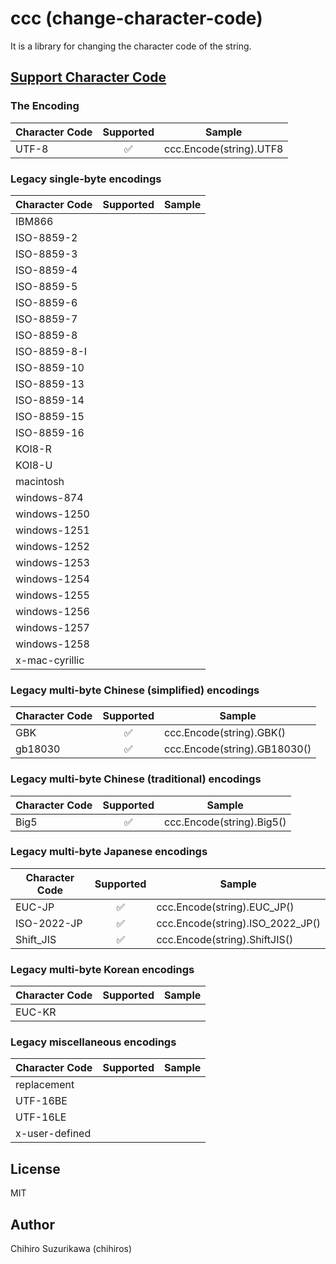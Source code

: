 # ccc (change-character-code)
It is a library for changing the character code of the string.

## [Support Character Code](https://encoding.spec.whatwg.org/#names-and-labels)
### The Encoding
| Character Code | Supported | Sample |
| --- | :---: | --- |
| UTF-8 | ✅ | ccc.Encode(string).UTF8 |

### Legacy single-byte encodings
| Character Code | Supported | Sample |
| --- | :---: | --- |
| IBM866 |  |  |
| ISO-8859-2 |  |  |
| ISO-8859-3 |  |  |
| ISO-8859-4 |  |  |
| ISO-8859-5 |  |  |
| ISO-8859-6 |  |  |
| ISO-8859-7 |  |  |
| ISO-8859-8 |  |  |
| ISO-8859-8-I |  |  |
| ISO-8859-10 |  |  |
| ISO-8859-13 |  |  |
| ISO-8859-14 |  |  |
| ISO-8859-15 |  |  |
| ISO-8859-16 |  |  |
| KOI8-R |  |  |
| KOI8-U |  |  |
| macintosh |  |  |
| windows-874 |  |  |
| windows-1250 |  |  |
| windows-1251 |  |  |
| windows-1252 |  |  |
| windows-1253 |  |  |
| windows-1254 |  |  |
| windows-1255 |  |  |
| windows-1256 |  |  |
| windows-1257 |  |  |
| windows-1258 |  |  |
| x-mac-cyrillic |  |  |

### Legacy multi-byte Chinese (simplified) encodings
| Character Code | Supported | Sample |
| --- | :---: | --- |
| GBK | ✅ | ccc.Encode(string).GBK() |
| gb18030 | ✅ | ccc.Encode(string).GB18030() |

### Legacy multi-byte Chinese (traditional) encodings
| Character Code | Supported | Sample |
| --- | :---: | --- |
| Big5 | ✅ | ccc.Encode(string).Big5() |

### Legacy multi-byte Japanese encodings
| Character Code | Supported | Sample |
| --- | :---: | --- |
| EUC-JP | ✅ | ccc.Encode(string).EUC_JP() |
| ISO-2022-JP | ✅ | ccc.Encode(string).ISO_2022_JP() |
| Shift_JIS | ✅ | ccc.Encode(string).ShiftJIS() |

### Legacy multi-byte Korean encodings
| Character Code | Supported | Sample |
| --- | :---: | --- |
| EUC-KR |  |  |

### Legacy miscellaneous encodings
| Character Code | Supported | Sample |
| --- | :---: | --- |
| replacement |  |  |
| UTF-16BE |  |  |
| UTF-16LE |  |  |
| x-user-defined |  |  |

## License

MIT

## Author

Chihiro Suzurikawa (chihiros)
